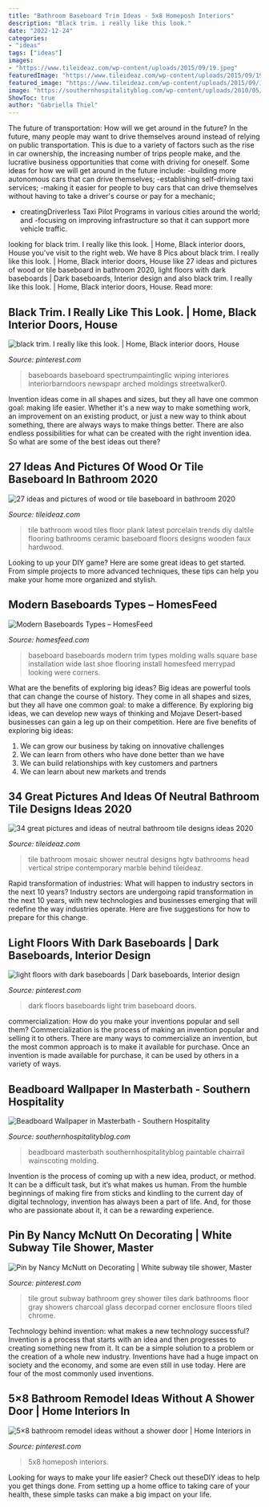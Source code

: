 ```yaml
---
title: "Bathroom Baseboard Trim Ideas - 5x8 Homeposh Interiors"
description: "Black trim. i really like this look."
date: "2022-12-24"
categories:
- "ideas"
tags: ["ideas"]
images:
- "https://www.tileideaz.com/wp-content/uploads/2015/09/19.jpeg"
featuredImage: "https://www.tileideaz.com/wp-content/uploads/2015/09/19.jpeg"
featured_image: "https://www.tileideaz.com/wp-content/uploads/2015/09/19.jpeg"
image: "https://southernhospitalityblog.com/wp-content/uploads/2010/05/Copy-of-Picture-006.jpg"
ShowToc: true
author: "Gabriella Thiel"
---
```



The future of transportation: How will we get around in the future?
In the future, many people may want to drive themselves around instead of relying on public transportation. This is due to a variety of factors such as the rise in car ownership, the increasing number of trips people make, and the lucrative business opportunities that come with driving for oneself. 
Some ideas for how we will get around in the future include: 
-building more autonomous cars that can drive themselves; 
-establishing self-driving taxi services; 
-making it easier for people to buy cars that can drive themselves without having to take a driver's course or pay for a mechanic; 
- creatingDriverless Taxi Pilot Programs in various cities around the world; and 
-focusing on improving infrastructure so that it can support more vehicle traffic.

	

		
looking for black trim. I really like this look. | Home, Black interior doors, House you've visit to the right web. We have 8 Pics about black trim. I really like this look. | Home, Black interior doors, House like 27 ideas and pictures of wood or tile baseboard in bathroom 2020, light floors with dark baseboards | Dark baseboards, Interior design and also black trim. I really like this look. | Home, Black interior doors, House. Read more:
		
    
## Black Trim. I Really Like This Look. | Home, Black Interior Doors, House

<img loading=lazy src="https://i.pinimg.com/736x/2f/b6/a7/2fb6a7696198b6df1a4623893daa7c79.jpg" onerror="this.onerror=null;this.src='https://tse4.mm.bing.net/th?id=OIP.pUP-RBzEstyWD6GYKFWF8wHaJ4&amp;pid=15.1';" alt="black trim. I really like this look. | Home, Black interior doors, House">

_Source: pinterest.com_

>baseboards baseboard spectrumpaintingllc wiping interiores interiorbarndoors newspapr arched moldings streetwalker0. 

	

Invention ideas come in all shapes and sizes, but they all have one common goal: making life easier. Whether it's a new way to make something work, an improvement on an existing product, or just a new way to think about something, there are always ways to make things better. There are also endless possibilities for what can be created with the right invention idea. So what are some of the best ideas out there?

    
## 27 Ideas And Pictures Of Wood Or Tile Baseboard In Bathroom 2020

<img loading=lazy src="https://www.tileideaz.com/wp-content/uploads/2015/09/19.jpeg" onerror="this.onerror=null;this.src='https://tse4.mm.bing.net/th?id=OIP.5rdGK-HlBzDT9rgxe4o7tAHaJ4&amp;pid=15.1';" alt="27 ideas and pictures of wood or tile baseboard in bathroom 2020">

_Source: tileideaz.com_

>tile bathroom wood tiles floor plank latest porcelain trends diy daltile flooring bathrooms ceramic baseboard floors designs wooden faux hardwood. 

	

Looking to up your DIY game? Here are some great ideas to get started. From simple projects to more advanced techniques, these tips can help you make your home more organized and stylish.

    
## Modern Baseboards Types – HomesFeed

<img loading=lazy src="https://homesfeed.com/wp-content/uploads/2015/06/wide-and-white-color-baseboard-that-looks-so-similar-to-white-wall-system.jpg" onerror="this.onerror=null;this.src='https://tse4.mm.bing.net/th?id=OIP.BB9QhE26LbjHY6ZDRjC96AHaJ4&amp;pid=15.1';" alt="Modern Baseboards Types – HomesFeed">

_Source: homesfeed.com_

>baseboard baseboards modern trim types molding walls square base installation wide last shoe flooring install homesfeed merrypad looking were corners. 

	

What are the benefits of exploring big ideas?
Big ideas are powerful tools that can change the course of history. They come in all shapes and sizes, but they all have one common goal: to make a difference. By exploring big ideas, we can develop new ways of thinking and Mojave Desert-based businesses can gain a leg up on their competition. Here are five benefits of exploring big ideas: 
1. We can grow our business by taking on innovative challenges
2. We can learn from others who have done better than we have
3. We can build relationships with key customers and partners
4. We can learn about new markets and trends

    
## 34 Great Pictures And Ideas Of Neutral Bathroom Tile Designs Ideas 2020

<img loading=lazy src="https://www.tileideaz.com/wp-content/uploads/2015/10/24.jpeg" onerror="this.onerror=null;this.src='https://tse1.mm.bing.net/th?id=OIP.OuNPmQ5zQ-8mwm-bw__xOQHaJ4&amp;pid=15.1';" alt="34 great pictures and ideas of neutral bathroom tile designs ideas 2020">

_Source: tileideaz.com_

>tile bathroom mosaic shower neutral designs hgtv bathrooms head vertical stripe contemporary marble behind tileideaz. 

	

Rapid transformation of industries: What will happen to industry sectors in the next 10 years?
Industry sectors are undergoing rapid transformation in the next 10 years, with new technologies and businesses emerging that will redefine the way industries operate. Here are five suggestions for how to prepare for this change.

    
## Light Floors With Dark Baseboards | Dark Baseboards, Interior Design

<img loading=lazy src="https://i.pinimg.com/736x/ea/25/e3/ea25e3af1e9f119f93233a021f0d603e.jpg" onerror="this.onerror=null;this.src='https://tse4.mm.bing.net/th?id=OIP.EM4DHrUwpq8emZP001G_GwHaJ4&amp;pid=15.1';" alt="light floors with dark baseboards | Dark baseboards, Interior design">

_Source: pinterest.com_

>dark floors baseboards light trim baseboard doors. 

	

commercialization: How do you make your inventions popular and sell them?
Commercialization is the process of making an invention popular and selling it to others. There are many ways to commercialize an invention, but the most common approach is to make it available for purchase. Once an invention is made available for purchase, it can be used by others in a variety of ways.

    
## Beadboard Wallpaper In Masterbath - Southern Hospitality

<img loading=lazy src="https://southernhospitalityblog.com/wp-content/uploads/2010/05/Copy-of-Picture-006.jpg" onerror="this.onerror=null;this.src='https://tse1.mm.bing.net/th?id=OIP.geZpEWNyzcOIRs7XATT2pwHaJ4&amp;pid=15.1';" alt="Beadboard Wallpaper in Masterbath - Southern Hospitality">

_Source: southernhospitalityblog.com_

>beadboard masterbath southernhospitalityblog paintable chairrail wainscoting molding. 

	

Invention is the process of coming up with a new idea, product, or method. It can be a difficult task, but it’s what makes us human. From the humble beginnings of making fire from sticks and kindling to the current day of digital technology, invention has always been a part of life. And, for those who are passionate about it, it can be a rewarding experience.

    
## Pin By Nancy McNutt On Decorating | White Subway Tile Shower, Master

<img loading=lazy src="https://i.pinimg.com/736x/0d/19/7c/0d197cd08d9c7c73a960f01b958a1669--white-subway-tiles-grout.jpg" onerror="this.onerror=null;this.src='https://tse2.mm.bing.net/th?id=OIP.R1V47k4sVgsts5Y43oCLVQHaJ4&amp;pid=15.1';" alt="Pin by Nancy McNutt on Decorating | White subway tile shower, Master">

_Source: pinterest.com_

>tile grout subway bathroom grey shower tiles dark bathrooms floor gray showers charcoal glass decorpad corner enclosure floors tiled chrome. 

	

Technology behind invention: what makes a new technology successful?
Invention is a process that starts with an idea and then progresses to creating something new from it. It can be a simple solution to a problem or the creation of a whole new industry. Inventions have had a huge impact on society and the economy, and some are even still in use today. Here are four of the most commonly used inventions.

    
## 5×8 Bathroom Remodel Ideas Without A Shower Door | Home Interiors In

<img loading=lazy src="https://i.pinimg.com/736x/e0/9b/d9/e09bd9289ebd05866bc167b4b017a798.jpg" onerror="this.onerror=null;this.src='https://tse1.mm.bing.net/th?id=OIP.U8ARpgu_eviWc80a2AW8IgAAAA&amp;pid=15.1';" alt="5×8 bathroom remodel ideas without a shower door | Home Interiors in">

_Source: pinterest.com_

>5x8 homeposh interiors. 

	

Looking for ways to make your life easier? Check out theseDIY ideas to help you get things done. From setting up a home office to taking care of your health, these simple tasks can make a big impact on your life.

